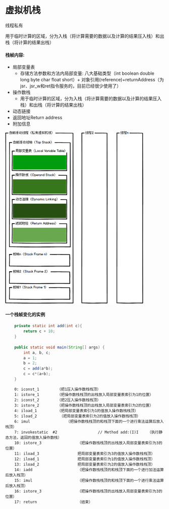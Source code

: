# 虚拟机栈
线程私有

用于临时计算的区域，分为入栈（将计算需要的数据以及计算的结果压入栈）和出栈（将计算的结果出栈）

#### 栈帧内容:
* 局部变量表
    - 存储方法参数和方法内局部变量: 八大基础类型（int boolean double long byte char float short）+ 对象引用(reference)+returnAddress（为jsr、jsr_w和ret指令服务的，目前已经很少使用了）
* 操作数栈
    - 用于临时计算的区域，分为入栈（将计算需要的数据以及计算的结果压入栈）和出栈（将计算的结果出栈）
* 动态链接
* 返回地址Return address
* 附加信息

![PNG](images/栈帧内容.png)

#### 一个栈帧变化的实例
```java
    private static int add(int c){  
        return c + 10;  
    }  
      
    public static void main(String[] args) {  
        int a, b, c;  
        a = 1;  
        b = 2;  
        c = add(a*b);  
        c = c*(a+b);  
    } 
```
```text
    0: iconst_1        （把1压入操作数栈栈顶）  
    1: istore_1        （把操作数栈栈顶的出栈放入局部变量表索引为1的位置）  
    2: iconst_2        （把2压入操作数栈栈顶）  
    3: istore_2        （把操作数栈栈顶的出栈放入局部变量表索引为2的位置）  
    4: iload_1         （把局部变量表索引为1的值放入操作数栈栈顶）  
    5: iload_2          （把局部变量表索引为2的值放入操作数栈栈顶）  
    6: imul                （把操作数栈栈顶的和栈顶下面的一个进行乘法运算后放入栈顶）  
    7: invokestatic  #2                  // Method add:(I)I    （执行静态方法，返回的值放入操作数栈）  
    10: istore_3                （把操作数栈栈顶的出栈放入局部变量表索引为3的位置）  
    11: iload_3                 把局部变量表索引为3的值放入操作数栈栈顶）  
    12: iload_1                 把局部变量表索引为1的值放入操作数栈栈顶）  
    13: iload_2                 把局部变量表索引为2的值放入操作数栈栈顶）  
    14: iadd                    （把操作数栈栈顶的和栈顶下面的一个进行加法运算后放入栈顶）  
    15: imul                    （把操作数栈栈顶的和栈顶下面的一个进行乘法运算后放入栈顶）  
    16: istore_3                （把操作数栈栈顶的出栈放入局部变量表索引为3的位置）  
    17: return                  （结束）
```
